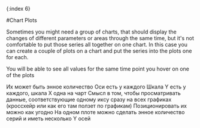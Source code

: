 {:index 6}

#Chart Plots

Sometimes you might need a group of charts, that should display the changes of different parameters or areas through the same time, but it's not comfortable to put those series all together on one chart. In this case you can create a couple of plots on a chart and put the series into the plots one for each. 

You will be able to see all values for the same time point you hover on one of the plots

Их может быть энное количество
Оси есть у каждого
Шкала Y есть у каждого, шкала X одна на чарт
Смысл в том, чтобы просматривать данные, соответствующие одному иксу сразу на всех графиках (кроссхейр или как его там ползет по графикам)
Позиционировать их можно как угодно
На одном плоте можно сделать энное количество серий и иметь несколько Y осей
